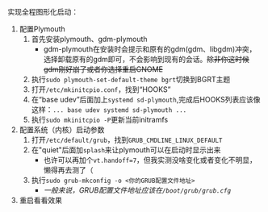 实现全程图形化启动：

1. 配置Plymouth
    1. 首先安装plymouth、gdm-plymouth
        * gdm-plymouth在安装时会提示和原有的gdm(gdm、libgdm)冲突，选择卸载原有的gdm即可，不会影响到现有的会话。~~除非你这时候gdm刚好崩了或者你选择重启GNOME~~
    2. 执行`sudo plymouth-set-default-theme bgrt`切换到BGRT主题
    3. 打开`/etc/mkinitcpio.conf`，找到“HOOKS”
    4. 在“base udev”后面加上`systemd sd-plymouth`,完成后HOOKS列表应该像这样：`... base udev systemd sd-plymouth ...`
    5. 执行`sudo mkinitcpio -P`更新当前initramfs
2. 配置系统（内核）启动参数
    1. 打开`/etc/default/grub`，找到`GRUB_CMDLINE_LINUX_DEFAULT`
    2. 在"quiet"后面加`splash`来让plymouth可以在启动时显示出来
        * 也许可以再加个`vt.handoff=7`，但我实测没啥变化或者变化不明显，懒得再去测了（
    3. 执行`sudo grub-mkconfig -o <你的GRUB配置文件地址>`
        * *一般来说，GRUB配置文件地址应该在`/boot/grub/grub.cfg`*
3. 重启看看效果